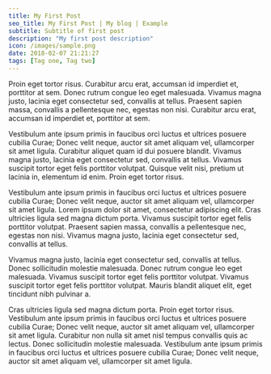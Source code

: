 ```yaml
---
title: My First Post
seo_title: My First Post | My blog | Example
subtitle: Subtitle of first post
description: "My first post description"
icon: /images/sample.png
date: 2018-02-07 21:21:27
tags: [Tag one, Tag two]
---
```


Proin eget tortor risus. Curabitur arcu erat, accumsan id imperdiet et, porttitor at sem. Donec rutrum congue leo eget malesuada. Vivamus magna justo, lacinia eget consectetur sed, convallis at tellus. Praesent sapien massa, convallis a pellentesque nec, egestas non nisi. Curabitur arcu erat, accumsan id imperdiet et, porttitor at sem.

Vestibulum ante ipsum primis in faucibus orci luctus et ultrices posuere cubilia Curae; Donec velit neque, auctor sit amet aliquam vel, ullamcorper sit amet ligula. Curabitur aliquet quam id dui posuere blandit. Vivamus magna justo, lacinia eget consectetur sed, convallis at tellus. Vivamus suscipit tortor eget felis porttitor volutpat. Quisque velit nisi, pretium ut lacinia in, elementum id enim. Proin eget tortor risus.

Vestibulum ante ipsum primis in faucibus orci luctus et ultrices posuere cubilia Curae; Donec velit neque, auctor sit amet aliquam vel, ullamcorper sit amet ligula. Lorem ipsum dolor sit amet, consectetur adipiscing elit. Cras ultricies ligula sed magna dictum porta. Vivamus suscipit tortor eget felis porttitor volutpat. Praesent sapien massa, convallis a pellentesque nec, egestas non nisi. Vivamus magna justo, lacinia eget consectetur sed, convallis at tellus.

Vivamus magna justo, lacinia eget consectetur sed, convallis at tellus. Donec sollicitudin molestie malesuada. Donec rutrum congue leo eget malesuada. Vivamus suscipit tortor eget felis porttitor volutpat. Vivamus suscipit tortor eget felis porttitor volutpat. Mauris blandit aliquet elit, eget tincidunt nibh pulvinar a.

Cras ultricies ligula sed magna dictum porta. Proin eget tortor risus. Vestibulum ante ipsum primis in faucibus orci luctus et ultrices posuere cubilia Curae; Donec velit neque, auctor sit amet aliquam vel, ullamcorper sit amet ligula. Curabitur non nulla sit amet nisl tempus convallis quis ac lectus. Donec sollicitudin molestie malesuada. Vestibulum ante ipsum primis in faucibus orci luctus et ultrices posuere cubilia Curae; Donec velit neque, auctor sit amet aliquam vel, ullamcorper sit amet ligula.
